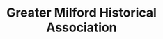 ---
layout: repo
title: "Greater Milford Historical Association"
id: 21451
permalink: repos/21451/
---
